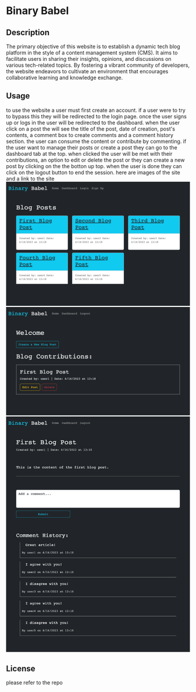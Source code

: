 # Binary Babel

## Description
The primary objective of this website is to establish a dynamic tech blog platform in the style of a content management system (CMS). It aims to facilitate users in sharing their insights, opinions, and discussions on various tech-related topics. By fostering a vibrant community of developers, the website endeavors to cultivate an environment that encourages collaborative learning and knowledge exchange.

## Usage

to use the website a user must first create an account. if a user were to try to bypass this they will be redirected to the login page. once the user signs up or logs in the user will be redirected to the dashboard. when the user click on a post the will see the title of the post, date of creation, post's contents, a comment box to create comments and a comment history section. the user can consume the content or contribute by commenting. if the user want to manage their posts or create a post they can go to the dashboard tab at the top. when clicked the user will be met with their contributions, an option to edit or delete the post or they can create a new post by clicking on the the botton up top. when the user is done they can click on the logout button to end the session. here are images of the site and a link to the site
![homepage](<images/localhost_3001_(Nest Hub).png>)
![dashboard](<images/localhost_3001_dashboard(Nest Hub).png>)
![post](<images/localhost_3001_post_1(Nest Hub).png>)

## License
 please refer to the repo